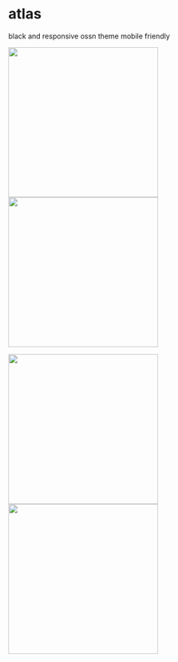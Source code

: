 # atlas
black and responsive ossn theme mobile friendly

<p>
<img src="https://user-images.githubusercontent.com/9343199/87257023-13b73d80-c45d-11ea-8742-04351a52bfdb.png" width="300px"/>
<img src="https://user-images.githubusercontent.com/9343199/87257021-1154e380-c45d-11ea-8b9f-d44b72bf4659.png" width="300px"/>
 </p>
 <p>
<img src="https://user-images.githubusercontent.com/9343199/87257024-14e86a80-c45d-11ea-8011-d5e29d1194b1.png" width="300px"/>
<img src="https://user-images.githubusercontent.com/9343199/87257022-131ea700-c45d-11ea-8d1e-1899cbc163a7.png" width="300px"/>
</p>
